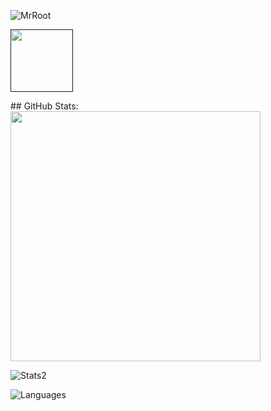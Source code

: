 <p> <img src="https://komarev.com/ghpvc/?username=imrroot&label=Profile%20views&color=0e75b6&style=flat" alt="MrRoot" /> </p>
<p> <a href="" target="blank"><img align="center" src="https://simpleicons.org/icons/instagram.svg" height="100" /></a> </p>
## GitHub Stats:
<img src="https://github-readme-stats.vercel.app/api?username=imrroot&show_icons=true&theme=jolly&layout=compact" width="400">
<p> <img alt="Stats2" src="https://github-readme-streak-stats.herokuapp.com/?user=imrroot&theme=jolly" /> </p>
<p> <img alt="Languages" src="https://github-readme-stats.vercel.app/api/top-langs/?username=imrroot&layout=compact&langs_count=10&show_icons=true&theme=jolly" /> </p>
